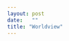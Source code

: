 ```yaml
---
layout: post
date:   ""
title: "Worldview"
---
```


<!-- Here are my favorite articles.


## Ethics

### Effective altruism

### Politics

-
 -->
<!-- ## Ethics



## Society and politics

- Moloch
- The media is incentivised to be inaccurate certain ways.

### Education

A curious
 -->
